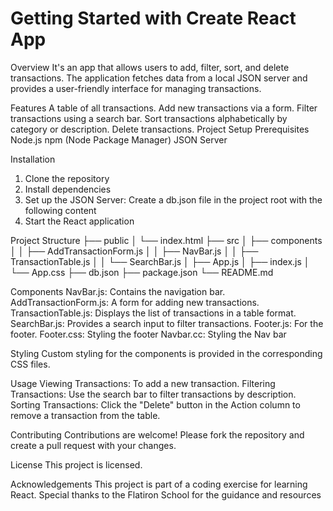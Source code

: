 # Getting Started with Create React App

Overview
It's an app that allows users to add, filter, sort, and delete transactions. The application fetches data from a local JSON server and provides a user-friendly interface for managing transactions.

Features
A table of all transactions.
Add new transactions via a form.
Filter transactions using a search bar.
Sort transactions alphabetically by category or description.
Delete transactions.
Project Setup
Prerequisites
Node.js
npm (Node Package Manager)
JSON Server

Installation
 1. Clone the repository
 2. Install dependencies
 3. Set up the JSON Server: Create a db.json file in the project root with the following content
 4. Start the React application

 Project Structure
 ├── public
│   └── index.html
├── src
│   ├── components
│   │   ├── AddTransactionForm.js
│   │   ├── NavBar.js
│   │   ├── TransactionTable.js
│   │   └── SearchBar.js
│   ├── App.js
│   ├── index.js
│   └── App.css
├── db.json
├── package.json
└── README.md

Components
NavBar.js: Contains the navigation bar.
AddTransactionForm.js: A form for adding new transactions.
TransactionTable.js: Displays the list of transactions in a table format.
SearchBar.js: Provides a search input to filter transactions.
Footer.js: For the footer.
Footer.css: Styling the footer
Navbar.cc: Styling the Nav bar

Styling
Custom styling for the components is provided in the corresponding CSS files.

Usage
Viewing Transactions: To add a new transaction.
Filtering Transactions: Use the search bar to filter transactions by description.
Sorting Transactions: Click the "Delete" button in the Action column to remove a transaction from the table.

Contributing
Contributions are welcome! Please fork the repository and create a pull request with your changes.

License
This project is licensed.

Acknowledgements
This project is part of a coding exercise for learning React. Special thanks to the Flatiron School for the guidance and resources

